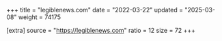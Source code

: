 +++
title = "legiblenews.com"
date = "2022-03-22"
updated = "2025-03-08"
weight = 74175

[extra]
source = "https://legiblenews.com"
ratio = 12
size = 72
+++
